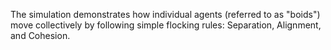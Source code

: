 The simulation demonstrates how individual agents (referred to as "boids") move collectively by following simple flocking rules: Separation, Alignment, and Cohesion.
